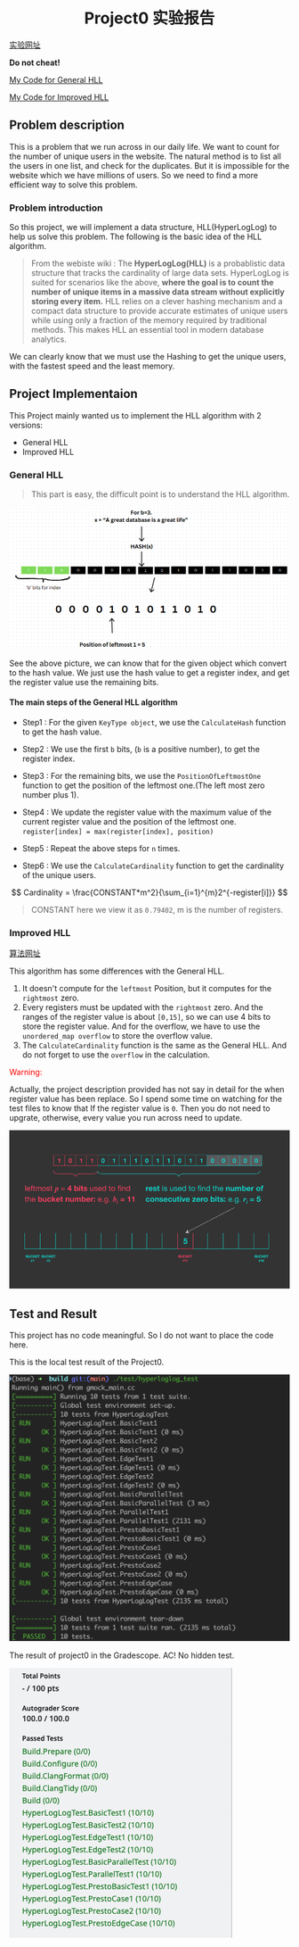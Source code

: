 # <center>Project0 实验报告</center>

<a href = "https://15445.courses.cs.cmu.edu/fall2024/project0/">实验网址</a>

**Do not cheat!**

<a href ="https://github.com/Magnus031/BusTub/blob/main/src/primer/hyperloglog.cpp">My Code for General HLL</a>

<a href = "https://github.com/Magnus031/BusTub/blob/main/src/primer/hyperloglog_presto.cpp">My Code for Improved HLL</a>

## Problem description

This is a problem that we run across in our daily life. We want to count for the number of unique users in the website. The natural method is to list all the users in one list, and check for the duplicates. But it is impossible for the website which we have millions of users. So we need to find a more efficient way to solve this problem.

### Problem introduction

So this project, we will implement a data structure, HLL(HyperLogLog) to help us solve this problem. The following is the basic idea of the HLL algorithm.

> From the webiste wiki :
> The **HyperLogLog(HLL)** is a probablistic data structure that tracks the cardinality of large data sets. HyperLogLog is suited for scenarios like the above, **where the goal is to count the number of unique items in a massive data stream without explicitly storing every item.** HLL relies on a clever hashing mechanism and a compact data structure to provide accurate estimates of unique users while using only a fraction of the memory required by traditional methods. This makes HLL an essential tool in modern database analytics.

We can clearly know that we must use the Hashing to get the unique users, with the fastest speed and the least memory.


## Project Implementaion
This Project mainly wanted us to implement the HLL algorithm with 2 versions:

- General HLL
- Improved HLL

### General HLL
> This part is easy, the difficult point is to understand the HLL algorithm.

![P1](./assets/p0-p1.jpg)

See the above picture, we can know that for the given object which convert to the hash value. We just use the hash value to get a register index, and get the register value use the remaining bits.

#### The main steps of the General HLL algorithm

- Step1 : For the given `KeyType object`, we use the `CalculateHash` function to get the hash value.

- Step2 : We use the first `b` bits, (`b` is a positive number), to get the register index.

- Step3 : For the remaining bits, we use the `PositionOfLeftmostOne` function to get the position of the leftmost one.(The left most zero number plus 1).

- Step4 : We update the register value with the maximum value of the current register value and the position of the leftmost one. `register[index] = max(register[index], position)`

- Step5 : Repeat the above steps for `n` times. 

- Step6 : We use the `CalculateCardinality` function to get the cardinality of the unique users.


$$
Cardinality = \frac{CONSTANT*m^2}{\sum_{i=1}^{m}2^{-register[i]}}
$$

> CONSTANT here we view it as `0.79402`, m is the number of registers.


### Improved HLL

<a href = "https://engineering.fb.com/2018/12/13/data-infrastructure/hyperloglog/">算法网址</a>

This algorithm has some differences with the General HLL.

1. It doesn't compute for the `leftmost` Position, but it computes for the `rightmost` zero. 
2. Every registers must be updated with the `rightmost` zero. And the ranges of the register value is about `[0,15]`, so we can use 4 bits to store the register value. And for the overflow, we have to use the `unordered_map overflow` to store the overflow value.
3. The `CalculateCardinality` function is the same as the General HLL. And do not forget to use the `overflow` in the calculation.

<span style = "color : red">Warning: </span>

Actually, the project description provided has not say in detail for the when register value has been replace. So I spend some time on watching for the test files to know that If the register value is `0`. Then you do not need to upgrate, otherwise, every value you run across need to update.

![P2](./assets/p0-p2.jpg)


## Test and Result

This project has no code meaningful. So I do not want to place the code here.

This is the local test result of the Project0.

![P3](./assets/p0-p3.jpg)

The result of project0 in the Gradescope. AC! No hidden test.

![P4](./assets/p0-p4.jpg)


